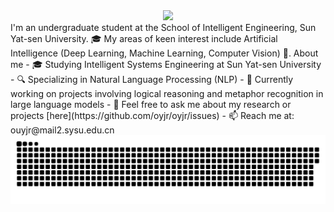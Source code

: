 <div align="center">
<div>
<img src="https://readme-typing-svg.demolab.com?font=Fira+Code&pause=1000&width=435&lines=Welcome%20to%20my%20GitHub！&center=true&size=27" />
</div>
</div>
I'm an undergraduate student at the School of Intelligent Engineering, Sun Yat-sen University. 🎓 My areas of keen interest include Artificial Intelligence (Deep Learning, Machine Learning, Computer Vision) 🧠.
About me
- 🎓 Studying Intelligent Systems Engineering at Sun Yat-sen University
- 🔍 Specializing in Natural Language Processing (NLP)
- 🌱 Currently working on projects involving logical reasoning and metaphor recognition in large language models
- 💬 Feel free to ask me about my research or projects [here](https://github.com/oyjr/oyjr/issues)
- 📫 Reach me at: ouyjr@mail2.sysu.edu.cn




<picture>
  <source media="(prefers-color-scheme: dark)" srcset="https://raw.githubusercontent.com/oyjr/oyjr/output/github-contribution-grid-snake-dark.svg">
  <source media="(prefers-color-scheme: light)" srcset="https://raw.githubusercontent.com/oyjr/oyjr/output/github-contribution-grid-snake.svg">
  <img alt="github contribution grid snake animation" src="https://raw.githubusercontent.com/oyjr/oyjr/output/github-contribution-grid-snake.svg">
</picture>
